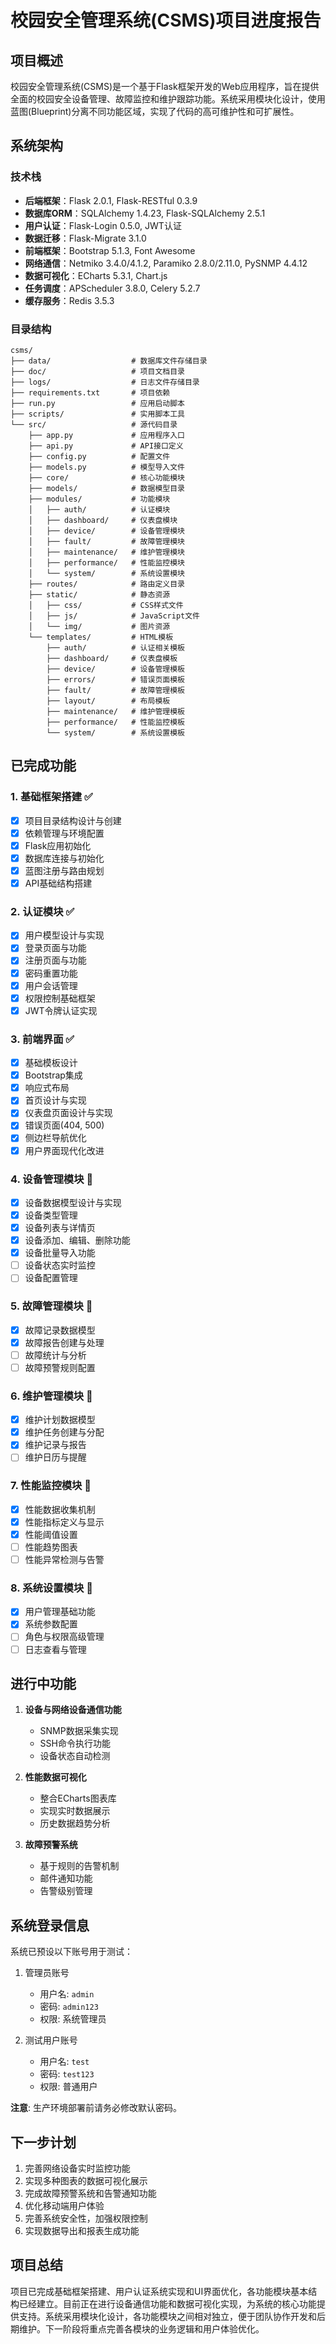 # 校园安全管理系统(CSMS)项目进度报告

## 项目概述

校园安全管理系统(CSMS)是一个基于Flask框架开发的Web应用程序，旨在提供全面的校园安全设备管理、故障监控和维护跟踪功能。系统采用模块化设计，使用蓝图(Blueprint)分离不同功能区域，实现了代码的高可维护性和可扩展性。

## 系统架构

### 技术栈

- **后端框架**：Flask 2.0.1, Flask-RESTful 0.3.9
- **数据库ORM**：SQLAlchemy 1.4.23, Flask-SQLAlchemy 2.5.1
- **用户认证**：Flask-Login 0.5.0, JWT认证
- **数据迁移**：Flask-Migrate 3.1.0
- **前端框架**：Bootstrap 5.1.3, Font Awesome
- **网络通信**：Netmiko 3.4.0/4.1.2, Paramiko 2.8.0/2.11.0, PySNMP 4.4.12
- **数据可视化**：ECharts 5.3.1, Chart.js
- **任务调度**：APScheduler 3.8.0, Celery 5.2.7
- **缓存服务**：Redis 3.5.3

### 目录结构

```
csms/
├── data/                  # 数据库文件存储目录
├── doc/                   # 项目文档目录
├── logs/                  # 日志文件存储目录
├── requirements.txt       # 项目依赖
├── run.py                 # 应用启动脚本
├── scripts/               # 实用脚本工具
└── src/                   # 源代码目录
    ├── app.py             # 应用程序入口
    ├── api.py             # API接口定义
    ├── config.py          # 配置文件
    ├── models.py          # 模型导入文件
    ├── core/              # 核心功能模块
    ├── models/            # 数据模型目录
    ├── modules/           # 功能模块
    │   ├── auth/          # 认证模块
    │   ├── dashboard/     # 仪表盘模块
    │   ├── device/        # 设备管理模块
    │   ├── fault/         # 故障管理模块
    │   ├── maintenance/   # 维护管理模块
    │   ├── performance/   # 性能监控模块
    │   └── system/        # 系统设置模块
    ├── routes/            # 路由定义目录
    ├── static/            # 静态资源
    │   ├── css/           # CSS样式文件
    │   ├── js/            # JavaScript文件
    │   └── img/           # 图片资源
    └── templates/         # HTML模板
        ├── auth/          # 认证相关模板
        ├── dashboard/     # 仪表盘模板
        ├── device/        # 设备管理模板
        ├── errors/        # 错误页面模板
        ├── fault/         # 故障管理模板
        ├── layout/        # 布局模板
        ├── maintenance/   # 维护管理模板
        ├── performance/   # 性能监控模板
        └── system/        # 系统设置模板
```

## 已完成功能

### 1. 基础框架搭建 ✅

- [x] 项目目录结构设计与创建
- [x] 依赖管理与环境配置
- [x] Flask应用初始化
- [x] 数据库连接与初始化
- [x] 蓝图注册与路由规划
- [x] API基础结构搭建

### 2. 认证模块 ✅

- [x] 用户模型设计与实现
- [x] 登录页面与功能
- [x] 注册页面与功能
- [x] 密码重置功能
- [x] 用户会话管理
- [x] 权限控制基础框架
- [x] JWT令牌认证实现

### 3. 前端界面 ✅

- [x] 基础模板设计
- [x] Bootstrap集成
- [x] 响应式布局
- [x] 首页设计与实现
- [x] 仪表盘页面设计与实现
- [x] 错误页面(404, 500)
- [x] 侧边栏导航优化
- [x] 用户界面现代化改进

### 4. 设备管理模块 🔄

- [x] 设备数据模型设计与实现
- [x] 设备类型管理
- [x] 设备列表与详情页
- [x] 设备添加、编辑、删除功能
- [x] 设备批量导入功能
- [ ] 设备状态实时监控
- [ ] 设备配置管理

### 5. 故障管理模块 🔄

- [x] 故障记录数据模型
- [x] 故障报告创建与处理
- [ ] 故障统计与分析
- [ ] 故障预警规则配置

### 6. 维护管理模块 🔄

- [x] 维护计划数据模型
- [x] 维护任务创建与分配
- [x] 维护记录与报告
- [ ] 维护日历与提醒

### 7. 性能监控模块 🔄

- [x] 性能数据收集机制
- [x] 性能指标定义与显示
- [x] 性能阈值设置
- [ ] 性能趋势图表
- [ ] 性能异常检测与告警

### 8. 系统设置模块 🔄

- [x] 用户管理基础功能
- [x] 系统参数配置
- [ ] 角色与权限高级管理
- [ ] 日志查看与管理

## 进行中功能

1. **设备与网络设备通信功能**
   - SNMP数据采集实现
   - SSH命令执行功能
   - 设备状态自动检测

2. **性能数据可视化**
   - 整合ECharts图表库
   - 实现实时数据展示
   - 历史数据趋势分析

3. **故障预警系统**
   - 基于规则的告警机制
   - 邮件通知功能
   - 告警级别管理

## 系统登录信息

系统已预设以下账号用于测试：

1. 管理员账号
   - 用户名: `admin`
   - 密码: `admin123`
   - 权限: 系统管理员

2. 测试用户账号
   - 用户名: `test`
   - 密码: `test123`
   - 权限: 普通用户

**注意**: 生产环境部署前请务必修改默认密码。

## 下一步计划

1. 完善网络设备实时监控功能
2. 实现多种图表的数据可视化展示
3. 完成故障预警系统和告警通知功能
4. 优化移动端用户体验
5. 完善系统安全性，加强权限控制
6. 实现数据导出和报表生成功能

## 项目总结

项目已完成基础框架搭建、用户认证系统实现和UI界面优化，各功能模块基本结构已经建立。目前正在进行设备通信功能和数据可视化实现，为系统的核心功能提供支持。系统采用模块化设计，各功能模块之间相对独立，便于团队协作开发和后期维护。下一阶段将重点完善各模块的业务逻辑和用户体验优化。 